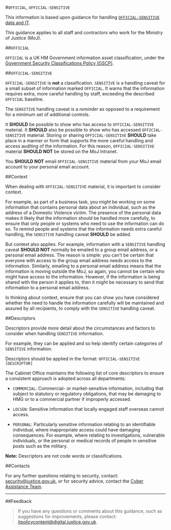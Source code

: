 #`OFFICIAL`, `OFFICIAL-SENSITIVE`

This information is based upon guidance for handling [`OFFICIAL-SENSITIVE` data and IT](https://www.gov.uk/guidance/official-sensitive-data-and-it).

This guidance applies to all staff and contractors who work for the Ministry of Justice (MoJ).

##`OFFICIAL`

`OFFICIAL` is a UK HM Government information asset classification, under the [Government Security Classifications Policy (GSCP)](https://www.gov.uk/government/publications/government-security-classifications).

##`OFFICIAL-SENSITIVE`

`OFFICIAL-SENSITIVE` is **not** a classification. `SENSITIVE` is a handling caveat for a small subset of information marked `OFFICIAL`. It warns that the information requires extra, more careful handling by staff, exceeding the described `OFFICIAL` baseline.

The `SENSITIVE` handling caveat is a *reminder* as opposed to a requirement for a minimum set of additional controls.

It **SHOULD** be possible to show who has access to `OFFICIAL-SENSITIVE` material. It **SHOULD** also be possible to show who has accessed `OFFICIAL-SENSITIVE` material. Storing or sharing `OFFICIAL-SENSITIVE` **SHOULD** take place in a manner or form that supports the more careful handling and access auditing of the information. For this reason, `OFFICIAL-SENSITIVE` material **SHOULD NOT** be stored on the MoJ Intranet.

You **SHOULD NOT** email `OFFICIAL-SENSITIVE` material from your MoJ email account to your personal email account.

##Context

When dealing with `OFFICIAL-SENSITIVE` material, it is important to consider context.

For example, as part of a business task, you might be working on some information that contains personal data about an individual, such as the address of a Domestic Violence victim. The presence of the personal data makes it likely that the information should be handled more carefully, to ensure that only people or systems who need to use the information can do so. To remind people and systems that the information needs extra careful handling, the `SENSITIVE` handling caveat **SHOULD** be added.

But context also applies. For example, information with a `SENSITIVE` handling caveat **SHOULD NOT** normally be emailed to a group email address, or a personal email address. The reason is simple: you can't be certain that everyone with access to the group email address needs access to the information. Similarly, emailing to a personal email address means that the information is moving outside the MoJ, so again, you cannot be certain who might have access to the information. However, if the information is being shared with the person it applies to, then it might be necessary to send that information to a personal email address.

In thinking about context, ensure that you can show you have considered whether the need to handle the information carefully will be maintained and assured by all recipients, to comply with the `SENSITIVE` handling caveat.

##Descriptors

Descriptors provide more detail about the circumstances and factors to consider when handling `SENSITIVE` information.

For example, they can be applied and so help identify certain categories of `SENSITIVE` information.

Descriptors should be applied in the format: `OFFICIAL-SENSITIVE [DESCRIPTOR]`

The Cabinet Office maintains the following list of core descriptors to ensure a consistent approach is adopted across all departments:

* `COMMERCIAL`: Commercial- or market-sensitive information, including that subject to statutory or regulatory obligations, that may be damaging to HMG or to a commercial partner if improperly accessed.

* `LOCSEN`: Sensitive information that locally engaged staff overseas cannot access.

* `PERSONAL`: Particularly sensitive information relating to an identifiable individual, where inappropriate access could have damaging consequences. For example, where relating to investigations, vulnerable individuals, or the personal or medical records of people in sensitive posts such as the military.


**Note:** Descriptors are not code words or classifications.

##Contacts

For any further questions relating to security, contact: [security@justice.gov.uk](mailto:security@justice.gov.uk), or for security advice, contact the [Cyber Assistance Team](mailto:CyberConsultancy@digital.justice.gov.uk).

---

##Feedback

> If you have any questions or comments about this guidance, such as suggestions for improvements, please contact: [itpolicycontent@digital.justice.gov.uk](mailto:itpolicycontent@digital.justice.gov.uk).

